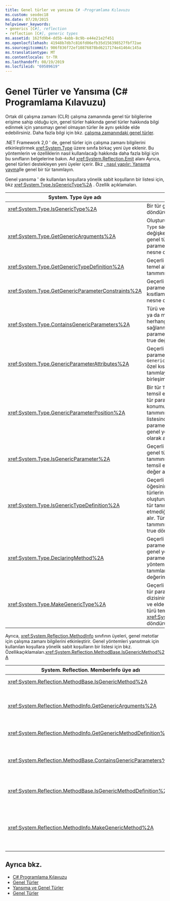 ```yaml
---
title: Genel türler ve yansıma C# -Programlama Kılavuzu
ms.custom: seodec18
ms.date: 07/20/2015
helpviewer_keywords:
- generics [C#], reflection
- reflection [C#], generic types
ms.assetid: 162fd9b4-dd5b-4abb-8c9b-e44e21e2f451
ms.openlocfilehash: 41948b7db7c816fd06efb35d156398527fbf72ae
ms.sourcegitcommit: 986f836f72ef10876878bd6217174e41464c145a
ms.translationtype: MT
ms.contentlocale: tr-TR
ms.lasthandoff: 08/19/2019
ms.locfileid: "69589619"
---
```

# <a name="generics-and-reflection-c-programming-guide"></a>Genel Türler ve Yansıma (C# Programlama Kılavuzu)
Ortak dil çalışma zamanı (CLR) çalışma zamanında genel tür bilgilerine erişime sahip olduğu için, genel türler hakkında genel türler hakkında bilgi edinmek için yansımayı genel olmayan türler ile aynı şekilde elde edebilirsiniz. Daha fazla bilgi için bkz. [çalışma zamanındaki genel türler](./generics-in-the-run-time.md).  
  
 .NET Framework 2,0 ' de, genel türler için çalışma zamanı bilgilerini etkinleştirmek <xref:System.Type> üzere sınıfa birkaç yeni üye eklenir. Bu yöntemlerin ve özelliklerin nasıl kullanılacağı hakkında daha fazla bilgi için bu sınıfların belgelerine bakın. Ad <xref:System.Reflection.Emit> alanı Ayrıca, genel türleri destekleyen yeni üyeler içerir. Bkz [. nasıl yapılır: Yansıma yayma](../../../framework/reflection-and-codedom/how-to-define-a-generic-type-with-reflection-emit.md)Ile genel bir tür tanımlayın.  
  
 Genel yansıma ' de kullanılan koşullara yönelik sabit koşulların bir listesi için, bkz <xref:System.Type.IsGenericType%2A> . Özellik açıklamaları.  
  
|System. Type üye adı|Açıklama|  
|-----------------------------|-----------------|  
|<xref:System.Type.IsGenericType%2A>|Bir tür genel ise true döndürür.|  
|<xref:System.Type.GetGenericArguments%2A>|Oluşturulmuş bir tür için `Type` sağlanan tür bağımsız değişkenlerini veya bir genel tür tanımının tür parametrelerini temsil eden nesne dizisini döndürür.|  
|<xref:System.Type.GetGenericTypeDefinition%2A>|Geçerli oluşturulmuş tür için temel alınan genel tür tanımını döndürür.|  
|<xref:System.Type.GetGenericParameterConstraints%2A>|Geçerli genel tür parametresindeki `Type` kısıtlamaları temsil eden nesne dizisini döndürür.|  
|<xref:System.Type.ContainsGenericParameters%2A>|Türü veya kapsayan türleri ya da metotlarından herhangi biri, belirli türler sağlanmadığından tür parametreleri içeriyorsa true değerini döndürür.|  
|<xref:System.Type.GenericParameterAttributes%2A>|Geçerli genel tür parametresinin `GenericParameterAttributes` özel kısıtlamalarını tanımlayan bayrakların bir birleşimini alır.|  
|<xref:System.Type.GenericParameterPosition%2A>|Bir tür `Type` parametresini temsil eden bir nesne için, tür parametresinin konumunu, genel tür tanımının tür parametresi listesinde veya tür parametresini tanımlayan genel yöntem tanımının türü olarak alır.|  
|<xref:System.Type.IsGenericParameter%2A>|Geçerli `Type` öğesinin bir genel tür veya yöntem tanımının tür parametresini temsil ettiğini gösteren bir değer alır.|  
|<xref:System.Type.IsGenericTypeDefinition%2A>|Geçerli <xref:System.Type> öğesinin, diğer genel türlerin üzerinde oluşturulabilecek genel bir tür tanımını temsil edip etmediğini belirten bir değer alır. Tür genel bir türün tanımını temsil ediyorsa, true döndürür.|  
|<xref:System.Type.DeclaringMethod%2A>|Geçerli genel tür parametresini tanımlayan genel yöntemi veya tür parametresi genel bir yöntem tarafından tanımlanmamışsa null değerini döndürür.|  
|<xref:System.Type.MakeGenericType%2A>|Geçerli genel tür tanımının tür parametreleri için bir tür dizisinin öğelerini değiştirir ve elde edilen oluşturulan türü temsil eden bir <xref:System.Type> nesne döndürür.|  
  
 Ayrıca, <xref:System.Reflection.MethodInfo> sınıfının üyeleri, genel metotlar için çalışma zamanı bilgilerini etkinleştirir. Genel yöntemleri yansıtmak için kullanılan koşullara yönelik sabit koşulların bir listesi için bkz. Özellikaçıklamaları.<xref:System.Reflection.MethodBase.IsGenericMethod%2A>  
  
|System. Reflection. MemberInfo üye adı|Açıklama|  
|----------------------------------------------|-----------------|  
|<xref:System.Reflection.MethodBase.IsGenericMethod%2A>|Bir yöntem genel ise, true döndürür.|  
|<xref:System.Reflection.MethodInfo.GetGenericArguments%2A>|Oluşturulmuş bir genel metodun tür bağımsız değişkenlerini veya bir genel yöntem tanımının tür parametrelerini temsil eden nesne türünde bir dizi döndürür.|  
|<xref:System.Reflection.MethodInfo.GetGenericMethodDefinition%2A>|Geçerli oluşturulan yöntem için temeldeki genel yöntem tanımını döndürür.|  
|<xref:System.Reflection.MethodBase.ContainsGenericParameters%2A>|Yöntem veya kapsayan türlerinden herhangi biri, belirli türler sağlanmadığından herhangi bir tür parametresi içeriyorsa true değerini döndürür.|  
|<xref:System.Reflection.MethodBase.IsGenericMethodDefinition%2A>|Geçerli <xref:System.Reflection.MethodInfo> bir genel yöntemin tanımını temsil ediyorsa, true döndürür.|  
|<xref:System.Reflection.MethodInfo.MakeGenericMethod%2A>|Geçerli genel yöntem tanımının tür parametreleri için bir tür dizisinin öğelerini değiştirir ve elde edilen oluşturulmuş yöntemi temsil eden bir <xref:System.Reflection.MethodInfo> nesne döndürür.|  
  
## <a name="see-also"></a>Ayrıca bkz.

- [C# Programlama Kılavuzu](../index.md)
- [Genel Türler](./index.md)
- [Yansıma ve Genel Türler](../../../framework/reflection-and-codedom/reflection-and-generic-types.md)
- [Genel Türler](~/docs/standard/generics/index.md)
